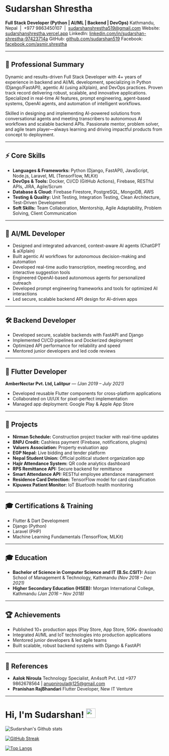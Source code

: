 # Sudarshan Shrestha


**Full Stack Developer (Python | AI/ML | Backend | DevOps)**
Kathmandu, Nepal  |  +977 9863450107  |  [sudarshanshrestha519@gmail.com](mailto:sudarshanshrestha519@gmail.com)
Website: [sudarshanshrestha.vercel.app](https://sudarshanshrestha.vercel.app/)
LinkedIn: [linkedin.com/in/sudarshan-shrestha-97423714a](https://linkedin.com/in/sudarshan-shrestha-97423714a)
GitHub: [github.com/sudarshan519](https://github.com/sudarshan519)
Facebook: [facebook.com/asmir.shrestha](https://facebook.com/asmir.shrestha)

***

## 📝 Professional Summary

Dynamic and results-driven Full Stack Developer with 4+ years of experience in backend and AI/ML development, specializing in Python (Django/FastAPI), agentic AI (using aiXplain), and DevOps practices. Proven track record delivering robust, scalable, and innovative applications. Specialized in real-time AI features, prompt engineering, agent-based systems, OpenAI agents, and automation of intelligent workflows.

Skilled in designing and implementing AI-powered solutions from conversational agents and meeting transcribers to autonomous AI workflows and scalable backend APIs. Passionate mentor, problem solver, and agile team player—always learning and driving impactful products from concept to deployment.

***

## ⚡ Core Skills

- **Languages \& Frameworks:** Python (Django, FastAPI), JavaScript, Node.js, Laravel, ML (TensorFlow, MLKit)
- **DevOps \& Tools:** Docker, CI/CD (GitHub Actions), Firebase, RESTful APIs, JIRA, Agile/Scrum
- **Database \& Cloud:** Firebase Firestore, PostgreSQL, MongoDB, AWS
- **Testing \& Quality:** Unit Testing, Integration Testing, Clean Architecture, Test-Driven Development
- **Soft Skills:** Team Collaboration, Mentorship, Agile Adaptability, Problem Solving, Client Communication

***

## 🤖 AI/ML Developer

- Designed and integrated advanced, context-aware AI agents (ChatGPT \& aiXplain)
- Built agentic AI workflows for autonomous decision-making and automation
- Developed real-time audio transcription, meeting recording, and interactive suggestion tools
- Engineered OpenAI-based autonomous agents for personalized outreach
- Developed prompt engineering frameworks and tools for optimized AI interactions
- Led secure, scalable backend API design for AI-driven apps

***

## 🛠️ Backend Developer

- Developed secure, scalable backends with FastAPI and Django
- Implemented CI/CD pipelines and Dockerized deployment
- Optimized API performance for reliability and speed
- Mentored junior developers and led code reviews

***

## 📱 Flutter Developer

**AmberNectar Pvt. Ltd, Lalitpur** — *(Jan 2019 – July 2021)*

- Developed reusable Flutter components for cross-platform applications
- Collaborated on UI/UX for pixel-perfect implementation
- Managed app deployment: Google Play \& Apple App Store

***

## 🚀 Projects

- **Nirman Schedule:** Construction project tracker with real-time updates
- **BNPJ Credit:** Cashless payment (Firebase, notifications, plugins)
- **Valuers Association:** Property evaluation app
- **EGP Nepal:** Live bidding and tender platform
- **Nepal Student Union:** Official political student organization app
- **Hajir Attendance System:** QR code analytics dashboard
- **RPS Remittance API:** Secure backend for remittance
- **Smart Attendance API:** RESTful employee attendance management
- **Residence Card Detection:** TensorFlow model for card classification
- **Kipuwex Patient Monitor:** IoT Bluetooth health monitoring

***

## 🎓 Certifications \& Training

- Flutter \& Dart Development
- Django (Python)
- Laravel (PHP)
- Machine Learning Fundamentals (TensorFlow, MLKit)

***

## 🎓 Education

- **Bachelor of Science in Computer Science and IT (B.Sc.CSIT):**
Asian School of Management \& Technology, Kathmandu *(Nov 2018 – Dec 2021)*
- **Higher Secondary Education (HSEB):**
Morgan International College, Kathmandu *(Jan 2016 – Nov 2018)*

***

## 🏆 Achievements

- Published 10+ production apps (Play Store, App Store, 50K+ downloads)
- Integrated AI/ML and IoT technologies into production applications
- Mentored junior developers \& led agile teams
- Built scalable, robust backend systems with Django \& FastAPI

***

## 👥 References

- **Aalok Niroula**
Technology Specialist, An4soft Pvt. Ltd
+977 9862678564 | [anupniroula@125@gmail.com](mailto:anupniroula@125@gmail.com)
- **Pranishan RajBhandari**
Flutter Developer, New IT Venture

***





# Hi, I'm Sudarshan! <img src="https://raw.githubusercontent.com/MartinHeinz/MartinHeinz/master/wave.gif" width="30px">

![Sudarshan's Github stats](https://github-readme-stats.vercel.app/api?username=Sudarshan519&show_icons=true&theme=dark&hide_border=true)

[![GitHub Streak](https://github-readme-streak-stats.herokuapp.com?user=Sudarshan519&theme=github-dark&hide_border=true&date_format=M%20j%5B%2C%20Y%5D)](https://git.io/streak-stats)

[![Top Langs](https://github-readme-stats.vercel.app/api/top-langs/?username=Sudarshan519&langs_count=10&theme=chartreuse-dark&hide_border=true)](https://github.com/Sudarshan519?tab=repositories)


